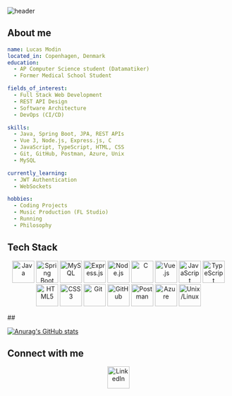 ![header](https://capsule-render.vercel.app/api?type=waving&color=gradient&height=300&section=header&text=Full%20Stack%20Developer&fontSize=45)
## About me
```yaml
name: Lucas Modin
located_in: Copenhagen, Denmark
education:
  - AP Computer Science student (Datamatiker)
  - Former Medical School Student

fields_of_interest:
  - Full Stack Web Development
  - REST API Design
  - Software Architecture
  - DevOps (CI/CD)

skills:
  - Java, Spring Boot, JPA, REST APIs
  - Vue 3, Node.js, Express.js, C
  - JavaScript, TypeScript, HTML, CSS
  - Git, GitHub, Postman, Azure, Unix
  - MySQL

currently_learning:
  - JWT Authentication
  - WebSockets

hobbies:
  - Coding Projects
  - Music Production (FL Studio)
  - Running
  - Philosophy
```
## Tech Stack
<p align="center">
 
  <img src="https://cdn.jsdelivr.net/gh/devicons/devicon/icons/java/java-original.svg" height="50" alt="Java" />
  <img src="https://cdn.jsdelivr.net/gh/devicons/devicon/icons/spring/spring-original.svg" height="50" alt="Spring Boot" />
  <img src="https://cdn.jsdelivr.net/gh/devicons/devicon/icons/mysql/mysql-original.svg" height="50" alt="MySQL" />
  <img src="https://cdn.jsdelivr.net/gh/devicons/devicon/icons/express/express-original.svg" height="50" alt="Express.js"/>
  <img src="https://cdn.jsdelivr.net/gh/devicons/devicon/icons/nodejs/nodejs-original.svg" height="50" alt="Node.js" />
  <img src="https://cdn.jsdelivr.net/gh/devicons/devicon/icons/c/c-original.svg" height="50" alt="C" />
   

  
  <img src="https://cdn.jsdelivr.net/gh/devicons/devicon/icons/vuejs/vuejs-original.svg" height="50" alt="Vue.js" />
  <img src="https://cdn.jsdelivr.net/gh/devicons/devicon/icons/javascript/javascript-original.svg" height="50" alt="JavaScript" />
  <img src="https://cdn.jsdelivr.net/gh/devicons/devicon/icons/typescript/typescript-original.svg" height="50" alt="TypeScript" />
  <img src="https://cdn.jsdelivr.net/gh/devicons/devicon/icons/html5/html5-original.svg" height="50" alt="HTML5" />
  <img src="https://cdn.jsdelivr.net/gh/devicons/devicon/icons/css3/css3-original.svg" height="50" alt="CSS3" />

  
  <img src="https://cdn.jsdelivr.net/gh/devicons/devicon/icons/git/git-original.svg" height="50" alt="Git" />
  <img src="https://cdn.jsdelivr.net/gh/devicons/devicon/icons/github/github-original.svg" height="50" alt="GitHub" />
  <img src="https://cdn.jsdelivr.net/gh/devicons/devicon/icons/postman/postman-original.svg" height="50" alt="Postman" />
  <img src="https://cdn.jsdelivr.net/gh/devicons/devicon/icons/azure/azure-original.svg" height="50" alt="Azure" />
  <img src="https://cdn.jsdelivr.net/gh/devicons/devicon/icons/linux/linux-original.svg" height="50" alt="Unix/Linux" />
</p>
##

[![Anurag's GitHub stats](https://github-readme-stats.vercel.app/api?username=lucasmodin)](https://github.com/anuraghazra/github-readme-stats)

## Connect with me
<p align="center">
  <a href="https://www.linkedin.com/in/lucas-modin-5bb484172" target="_blank">
    <img src="https://cdn.jsdelivr.net/gh/devicons/devicon/icons/linkedin/linkedin-original.svg" alt="LinkedIn" height="50"/>
  </a>
</p>
